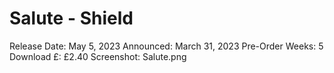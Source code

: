 # Salute - Shield

Release Date: May 5, 2023
Announced: March 31, 2023
Pre-Order Weeks: 5
Download £: £2.40
Screenshot: Salute.png